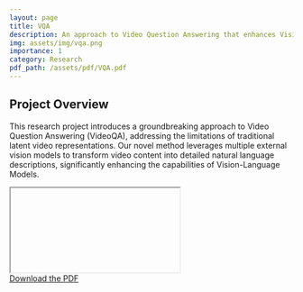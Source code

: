 ```yaml
---
layout: page
title: VQA
description: An approach to Video Question Answering that enhances Vision-Language Models by utilizing multiple external vision models.
img: assets/img/vqa.png
importance: 1
category: Research
pdf_path: /assets/pdf/VQA.pdf
---
```

## Project Overview

This research project introduces a groundbreaking approach to Video Question Answering (VideoQA), addressing the limitations of traditional latent video representations. Our novel method leverages multiple external vision models to transform video content into detailed natural language descriptions, significantly enhancing the capabilities of Vision-Language Models.

<div class="row mt-3">
    <div class="col-sm mt-3 mt-md-0">
        <div id="pdf-container" data-pdf-src="../assets/pdf/VQA.pdf">
            <iframe id="pdf-viewer"></iframe>
        </div>
    </div>
</div>

<div class="caption">
    <a href="../assets/pdf/VQA.pdf" target="_blank">Download the PDF</a>
</div>

<script src="../assets/js/pdfresize.js"></script>
<link rel="stylesheet" href="../assets/css/pdfresize.css">


<!-- ## External Link -->

<!-- For more information, visit the [project webpage]({{ page.webpage_link }}). -->

